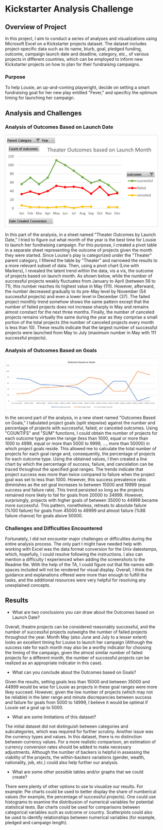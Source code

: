 # Kickstarter Analysis Challenge

## Overview of Project

In this project, I aim to conduct a series of analyses and visualizations using Microsoft Excel on a Kickstarter projects dataset. The dataset includes project-specific data such as its name, blurb, goal, pledged funding, outcome, campaign launch date and deadline, category, etc., of various projects in different countries, which can be employed to inform new Kickstarter projects on how to plan for their fundraising campaigns.

### Purpose

To help Lousie, an up-and-coming playwright, decide on setting a smart fundraising goal for her new play entitled "Fever," and specifcy the optimum timing for launching her campaign.

## Analysis and Challenges

### Analysis of Outcomes Based on Launch Date

![This is an image](/Theater_Outcomes_vs_Launch.png)

In this part of the analysis, in a sheet named "Theater Outcomes by Launch Date," I tried to figure out what month of the year is the best time for Lousie to launch her fundraising campaign. For this purpose, I created a pivot table in a separate sheet representing the outcome of projects given the month they were started. Since Louise's play is categorized under the "Theater" parent category, I filtered the table by "Theater" and narrowed the results to a more relevant subset of data. Then, using a pivot chart (Line with Markers), I revealed the latent trend within the data, vis a vis, the outcome of projects based on launch month. As shown below, while the number of successful projects weakly fluctuates from January to April (between 56 to 71), this number reaches its highest value in May (111). However, afterward, the number decreased gradually to its pre-May level by November (54 successful projects) and even a lower level in December (37). The failed project monthly trend somehow shows the same pattern except that the number of failed projects does not increase sharply in May and remains almost constact for the next three months. Finally, the number of canceled projects remains virtually the same during the year as they comprise a small portion of the total projects (the number of canceled projects every month is less than 10). These results indicate that the largest number of successful projects were launched from May to July (maximum number in May with 111 successful projects).

### Analysis of Outcomes Based on Goals

![This is an image](/Outcomes_vs_Goals.png)

In the second part of the analysis, in a new sheet named "Outcomes Based on Goals," I tabulated project goals (split stepwise) against the number and percentage of projects with successful, failed, or canceled outcomes. Using "COUNTIFS" and "SUM" functions, I could obtain the number of projects for each outcome type given the range (less than 1000, equal or more than 1000 to 4999, equal or more than 5000 to 9999, ..., more than 50000) in which project goals reside. This allowed me to calculate the total number of projects for each goal range and, consequently, the percentage of projects for each outcome type. Using the obtained values, I then created a line chart by which the percentage of success, failure, and cancelation can be traced throughout the specified goal ranges. The trends indicate that project success was more than twice compared to failure when the project goal was set to less than 1000. However, this success prevalence ratio diminishes as the set goal increases to between 15000 and 19999 (equal success and failure rate). This trend persisted so long as the projects remained more likely to fail for goals from 20000 to 34999. However, surprisingly, projects with higher goals of between 35000 to 44999 became more successful. This pattern, nonetheless, retreats to absolute failure (%100 failure) for goals from 45000 to 49999 and almost failure (%88 failure chance) for goals above 50000.

### Challenges and Difficulties Encountered

Fortunately, I did not encounter major challenges or difficulties during the entire analysis process. The only part I might have needed help with working with Excel was the data format conversion for the Unix datestamps, which, hopefully, I could resolve following the instructions. I also can mention a difficulty I experienced when adding the screenshots to the Readme file. With the help of the TA, I could figure out that file names with spaces included will not be rendered for visual display. Overall, I think the guidance and explanations offered were more than enough to fulfill the tasks, and the additional resources were very helpful for resolving any unexplained concepts.

## Results

- What are two conclusions you can draw about the Outcomes based on Launch Date?

Overall, theatre projects can be considered reasonably successful, and the number of successful projects outweighs the number of failed projects throughout the year.
Month May (also June and July to a lesser extent) looks an excellent timing for Louise to launch her campaign (Although the success rate for each month may also be a worthy indicator for choosing the timing of the campaign, given the almost similar number of failed projects for a different month, the number of successful projects can be realized as an appropriate indicator in this case).

- What can you conclude about the Outcomes based on Goals?

Given the results, setting goals less than 15000 and between 35000 and 44999 would be wise for Lousie as projects in these goal ranges were more likey succeed. However, given the low number of projects (which may not be reliable) in the later range and minute discrepancies between success and failure for goals from 5000 to 14999, I believe it would be optimal if Lousie set a goal up to 5000.

- What are some limitations of this dataset?

The initial dataset did not distinguish between categories and subcategories, which was required for further scrutiny.
Another issue was the currency types and values. In this dataset, there is no distinction between currency values. For a more realistic comparison, an estimation of currency conversion rates should be added to make necessary adjustments.
Although the number of backers is helpful in assessing the viability of the projects, the within-backers variations (gender, wealth, nationality, job, etc.) could also help further our analysis.

- What are some other possible tables and/or graphs that we could create?

There were plenty of other options to use to visualize our results. For example:
Pie charts could be used to better display the share of numberical values (for example, the percentage of successful projects).
One could use histograms to examine the distribusion of numerical variables for potential statistical tests.
Bar charts could be used for comparisons between categorical variables such as outcome or country.
Scatterplots could also be used to identify relationships between numerical variables (for example, pledged and campaign length).
